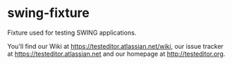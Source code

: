 swing-fixture
===========

Fixture used for testing SWING applications.

You'll find our Wiki at https://testeditor.atlassian.net/wiki, our issue tracker at https://testeditor.atlassian.net and our homepage at http://testeditor.org.

